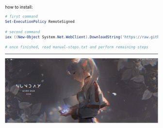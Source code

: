 how to install:
  ```powershell
  # first command
  Set-ExecutionPolicy RemoteSigned

  # second command
  iex ((New-Object System.Net.WebClient).DownloadString('https://raw.githubusercontent.com/hatosu/windows-config/master/install.ps1'))

  # once finished, read manual-steps.txt and perform remaining steps
  ```
---
<img src="https://github.com/hatosu/windows-config/blob/main/showcase.gif?raw=true" />
